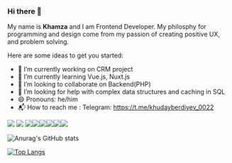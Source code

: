 ### Hi there 👋

My name is **Khamza** and I am Frontend Developer. My philosphy for programming and design come from my passion of creating positive UX, and problem solving.
 
Here are some ideas to get you started:

- 🔭 I’m currently working on CRM project
- 🌱 I’m currently learning Vue.js, Nuxt.js
- 👯 I’m looking to collaborate on Backend(PHP)
- 🤔 I’m looking for help with complex data structures and caching in SQL
- 😄 Pronouns: he/him
- 📬 How to reach me : Telegram: https://t.me/khudayberdiyev_0022
<!-- 
<img src="https://hosty.xxx/i/a851404534df3e803ce79f1eb2b8ca0ca4debe77.jpg" /> -->

<img src="https://img.icons8.com/color/48/000000/html-5--v1.png"/>   <img src="https://img.icons8.com/color/48/000000/css3.png"/> <img src="https://img.icons8.com/color/48/000000/bootstrap.png"/><img src="https://img.icons8.com/color/48/000000/javascript--v1.png"/><img src="https://img.icons8.com/color/48/000000/vue-js.png"/><img src="https://img.icons8.com/color/48/000000/php.png"/><img src="https://img.icons8.com/color/48/000000/mysql-logo.png"/><img src="https://img.icons8.com/color/48/000000/figma--v1.png"/>

![Anurag's GitHub stats](https://github-readme-stats.vercel.app/api?username=khudayberdiyev0022&show_icons=true&theme=tokyonight)

[![Top Langs](https://github-readme-stats.vercel.app/api/top-langs/?username=anuraghazra&layout=compact)](https://github.com/khudayberdiyev0022/github-readme-stats)










